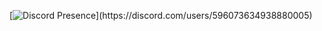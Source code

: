 [![Discord Presence](https://lanyard-profile-readme.vercel.app/api/596073634938880005?theme=dark&bg=450747&animated=false&hideDiscrim=true&borderRadius=30px&idleMessage=Farklı%20ihtimalle%20something%20else...)](https://discord.com/users/596073634938880005)
